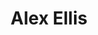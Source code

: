 ---
avatar: /images/people/alexellis.jpg
avatar_small: /images/people/alexellis_small.jpg
bio: I help companies understand & explain their value and unique benefits to developers.
homepage: https://www.alexellis.io/
instagram: null
linkedin: null
title: Alex Ellis
twitter: https://x.com/alexellisuk
type: guest
username: alexellis
youtube: null
---